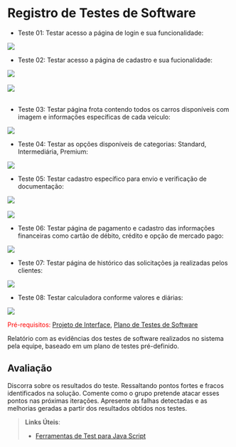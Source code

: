 # Registro de Testes de Software

- Teste 01:
Testar acesso a página de login e sua funcionalidade: 

<img src="img/req01.PNG"><BR>

- Teste 02: 
Testar acesso a página de cadastro e sua fucionalidade:

<img src="img/req02.PNG"><BR><BR>
<img src="img/req02a.PNG"><BR><BR>

- Teste 03: 
Testar página frota contendo todos os carros disponíveis com imagem e informações específicas de cada veículo:

<img src="img/req03.PNG"><BR>


- Teste 04: 
Testar  as opções disponíveis de categorias: Standard, Intermediária, Premium:

<img src="img/req04a.PNG"><BR>


- Teste 05: 
Testar cadastro específico para envio e verificação de documentação: 


<img src="img/req05.1.PNG"><BR><BR>
<img src="img/req05.PNG"><BR>


- Teste 06: 
Testar página de pagamento e  cadastro das informações financeiras como cartão de débito, crédito e opção de mercado pago:

<img src="img/req07.PNG"><BR>

- Teste 07: 
Testar página de histórico das solicitações ja realizadas pelos clientes:

<img src="img/req08.PNG"><BR>


- Teste 08: 
Testar calculadora conforme valores e diárias:

<img src="img/req09.PNG"><BR>






<span style="color:red">Pré-requisitos: <a href="3-Projeto de Interface.md"> Projeto de Interface</a></span>, <a href="8-Plano de Testes de Software.md"> Plano de Testes de Software</a>

Relatório com as evidências dos testes de software realizados no sistema pela equipe, baseado em um plano de testes pré-definido.

## Avaliação

Discorra sobre os resultados do teste. Ressaltando pontos fortes e fracos identificados na solução. Comente como o grupo pretende atacar esses pontos nas próximas iterações. Apresente as falhas detectadas e as melhorias geradas a partir dos resultados obtidos nos testes.

> **Links Úteis**:
> - [Ferramentas de Test para Java Script](https://geekflare.com/javascript-unit-testing/)